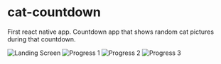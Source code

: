 # cat-countdown

First react native app. Countdown app that shows random cat pictures during that countdown.

![Landing Screen](https://raw.githubusercontent.com/mooce/cat-countdown/master/doc/screen-1.png)
![Progress 1](https://raw.githubusercontent.com/mooce/cat-countdown/master/doc/screen-2.png)
![Progress 2](https://raw.githubusercontent.com/mooce/cat-countdown/master/doc/screen-3.png)
![Progress 3](https://raw.githubusercontent.com/mooce/cat-countdown/master/doc/screen-4.png)
